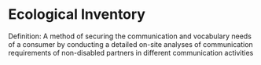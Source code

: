 # Ecological Inventory

Definition: A method of securing the communication and vocabulary needs of a consumer by conducting a detailed on-site analyses of communication requirements of non-disabled partners in different communication activities